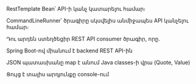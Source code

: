 RestTemplate Bean՝ API-ի կանչ կատարելու համար։

CommandLineRunner՝ ծրագիրը սկսվելիս անմիջապես API կանչելու համար։

Դու արդեն ստեղծեցիր REST API consumer ծրագիր, որը․

Spring Boot-ով միանում է backend REST API-ին

JSON պատասխանը map է անում Java classes-ի վրա (Quote, Value)

Ցույց է տալիս արդյունքը console-ում